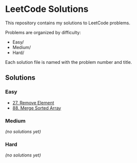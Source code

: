 # LeetCode Solutions

This repository contains my solutions to LeetCode problems.

Problems are organized by difficulty:
- Easy/
- Medium/
- Hard/

Each solution file is named with the problem number and title.

## Solutions

### Easy
- [27. Remove Element](Easy/27-RemoveElement.cpp)
- [88. Merge Sorted Array](Easy/88-MergeSortedArray.cpp)

### Medium
*(no solutions yet)*

### Hard
*(no solutions yet)*